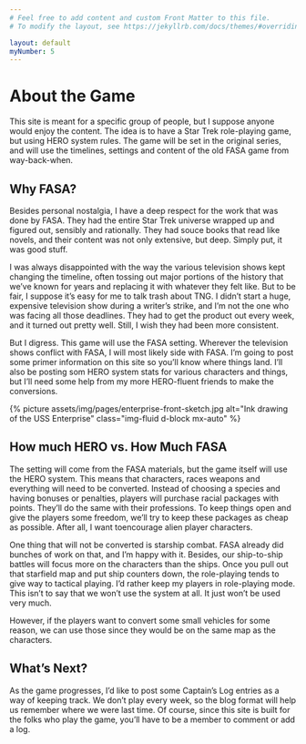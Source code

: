 ```yaml
---
# Feel free to add content and custom Front Matter to this file.
# To modify the layout, see https://jekyllrb.com/docs/themes/#overriding-theme-defaults

layout: default
myNumber: 5
---
```


# About the Game
This site is meant for a specific group of people, but I suppose anyone would enjoy the content. The idea is to have a Star Trek role-playing game, but using HERO system rules. The game will be set in the original series, and will use the timelines, settings and content of the old FASA game from way-back-when.

## Why FASA?

Besides personal nostalgia, I have a deep respect for the work that was done by FASA. They had the entire Star Trek universe wrapped up and figured out, sensibly and rationally. They had souce books that read like novels, and their content was not only extensive, but deep. Simply put, it was good stuff.

I was always disappointed with the way the various television shows kept changing the timeline, often tossing out major portions of the history that we’ve known for years and replacing it with whatever they felt like. But to be fair, I suppose it’s easy for me to talk trash about TNG. I didn’t start a huge, expensive television show during a writer’s strike, and I’m not the one who was facing all those deadlines. They had to get the product out every week, and it turned out pretty well. Still, I wish they had been more consistent.

But I digress. This game will use the FASA setting. Wherever the television shows conflict with FASA, I will most likely side with FASA. I’m going to post some primer information on this site so you’ll know where things land. I’ll also be posting som HERO system stats for various characters and things, but I’ll need some help from my more HERO-fluent friends to make the conversions.

{% picture assets/img/pages/enterprise-front-sketch.jpg alt="Ink drawing of the USS Enterprise" class="img-fluid d-block mx-auto" %}

## How much HERO vs. How Much FASA

The setting will come from the FASA materials, but the game itself will use the HERO system. This means that characters, races weapons and everything will need to be converted. Instead of choosing a species and having bonuses or penalties, players will purchase racial packages with points. They’ll do the same with their professions. To keep things open and give the players some freedom, we’ll try to keep these packages as cheap as possible. After all, I want toencourage alien player characters.

One thing that will not be converted is starship combat. FASA already did bunches of work on that, and I’m happy with it. Besides, our ship-to-ship battles will focus more on the characters than the ships. Once you pull out that starfield map and put ship counters down, the role-playing tends to give way to tactical playing. I’d rather keep my players in role-playing mode. This isn’t to say that we won’t use the system at all. It just won’t be used very much.

However, if the players want to convert some small vehicles for some reason, we can use those since they would be on the same map as the characters.

## What’s Next?

As the game progresses, I’d like to post some Captain’s Log entries as a way of keeping track. We don’t play every week, so the blog format will help us remember where we were last time. Of course, since this site is built for the folks who play the game, you’ll have to be a member to comment or add a log.